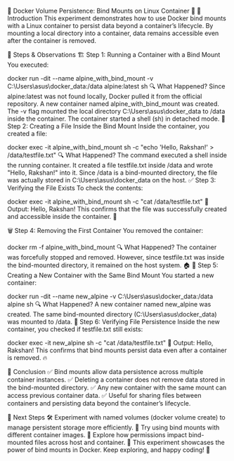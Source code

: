 🚀 Docker Volume Persistence: Bind Mounts on Linux Container 🐳
📌 Introduction
This experiment demonstrates how to use Docker bind mounts with a Linux container to persist data beyond a container’s lifecycle. By mounting a local directory into a container, data remains accessible even after the container is removed.

🔧 Steps & Observations
🏗 Step 1: Running a Container with a Bind Mount
You executed:

docker run -dit --name alpine_with_bind_mount -v C:\Users\asus\docker_data:/data alpine:latest sh
🔍 What Happened?
Since alpine:latest was not found locally, Docker pulled it from the official repository.
A new container named alpine_with_bind_mount was created.
The -v flag mounted the local directory C:\Users\asus\docker_data to /data inside the container.
The container started a shell (sh) in detached mode.
📄 Step 2: Creating a File Inside the Bind Mount
Inside the container, you created a file:

docker exec -it alpine_with_bind_mount sh -c "echo 'Hello, Rakshan!' > /data/testfile.txt"
🔍 What Happened?
The command executed a shell inside the running container.
It created a file testfile.txt inside /data and wrote "Hello, Rakshan!" into it.
Since /data is a bind-mounted directory, the file was actually stored in C:\Users\asus\docker_data on the host.
✅ Step 3: Verifying the File Exists
To check the contents:

docker exec -it alpine_with_bind_mount sh -c "cat /data/testfile.txt"
📌 Output:
Hello, Rakshan!
This confirms that the file was successfully created and accessible inside the container. 🎉

🗑 Step 4: Removing the First Container
You removed the container:

docker rm -f alpine_with_bind_mount
🔍 What Happened?
The container was forcefully stopped and removed.
However, since testfile.txt was inside the bind-mounted directory, it remained on the host system. 🏠
🔄 Step 5: Creating a New Container with the Same Bind Mount
You started a new container:

docker run -dit --name new_alpine -v C:\Users\asus\docker_data:/data alpine sh
🔍 What Happened?
A new container named new_alpine was created.
The same bind-mounted directory (C:\Users\asus\docker_data) was mounted to /data.
🔎 Step 6: Verifying File Persistence
Inside the new container, you checked if testfile.txt still exists:

docker exec -it new_alpine sh -c "cat /data/testfile.txt"
📌 Output:
Hello, Rakshan!
This confirms that bind mounts persist data even after a container is removed. 🔥

🎯 Conclusion
✅ Bind mounts allow data persistence across multiple container instances. ✅ Deleting a container does not remove data stored in the bind-mounted directory. ✅ Any new container with the same mount can access previous container data. ✅ Useful for sharing files between containers and persisting data beyond the container’s lifecycle.

🚀 Next Steps
🛠 Experiment with named volumes (docker volume create) to manage persistent storage more efficiently.
🐳 Try using bind mounts with different container images.
🔐 Explore how permissions impact bind-mounted files across host and container.
🎯 This experiment showcases the power of bind mounts in Docker. Keep exploring, and happy coding! 🚀